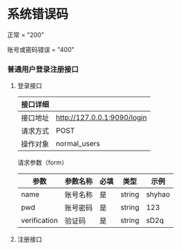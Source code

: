 # 系统错误码

正常 = "200"

账号或密码错误  = "400"



### 普通用户登录注册接口

 1. 登录接口

    | 接口详细 |                             |
    | -------- | --------------------------- |
    | 接口地址 | http://127.0.0.1:9090/login |
    | 请求方式 | POST                        |
    | 操作对象 | normal_users                |

    请求参数（form）

    | 参数         | 参数名称 | 必填 | 类型   | 示例   |
    | ------------ | -------- | ---- | ------ | ------ |
    | name         | 账号名称 | 是   | string | shyhao |
    | pwd          | 账号密码 | 是   | string | 123    |
    | verification | 验证码   | 是   | string | sD2q   |

    

 2. 注册接口